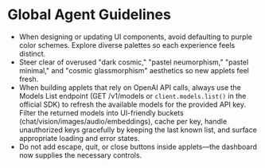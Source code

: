 # Global Agent Guidelines

- When designing or updating UI components, avoid defaulting to purple color schemes. Explore diverse palettes so each experience feels distinct.
- Steer clear of overused "dark cosmic," "pastel neumorphism," "pastel minimal," and "cosmic glassmorphism" aesthetics so new applets feel fresh.
- When building applets that rely on OpenAI API calls, always use the Models List endpoint (GET /v1/models or `client.models.list()` in the official SDK) to refresh the available models for the provided API key. Filter the returned models into UI-friendly buckets (chat/vision/images/audio/embeddings), cache per key, handle unauthorized keys gracefully by keeping the last known list, and surface appropriate loading and error states.
- Do not add escape, quit, or close buttons inside applets—the dashboard now supplies the necessary controls.
